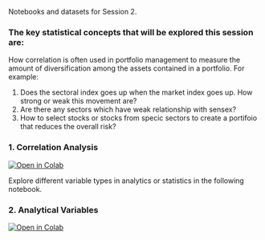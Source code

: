 Notebooks and datasets for Session 2.

### The key statistical concepts that will be explored this session are:

How correlation is often used in portfolio management to measure the amount of diversification among the assets contained in a portfolio. For example:

1. Does the sectoral index goes up when the market index goes up. How strong or weak this movement are?
2. Are there any sectors which have weak relationship with sensex? 
3. How to select stocks or stocks from specic sectors to create a portifoio that reduces the overall risk?

### 1. Correlation Analysis

[![Open in Colab](https://colab.research.google.com/assets/colab-badge.svg)](https://colab.research.google.com/github/manaranjanp/MLCourseV1/blob/main/Session_2/Correlation_Analysis_V1.ipynb)

Explore different variable types in analytics or statistics in the following notebook.

### 2. Analytical Variables

[![Open in Colab](https://colab.research.google.com/assets/colab-badge.svg)](https://colab.research.google.com/github/manaranjanp/MLCourseV1/blob/main/Session_2/Analytical_Variables.ipynb)
